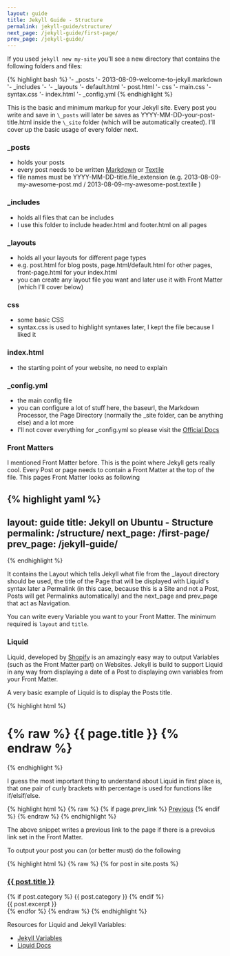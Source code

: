 ```yaml
---
layout: guide
title: Jekyll Guide - Structure
permalink: jekyll-guide/structure/
next_page: /jekyll-guide/first-page/
prev_page: /jekyll-guide/
---
```


If you used `jekyll new my-site` you'll see a new directory that contains the following folders and files:

{% highlight bash %}
'- \_posts
	'- 2013-08-09-welcome-to-jekyll.markdown 
'- \_includes
	'-
'- \_layouts
	'- default.html
	'- post.html
'- css
	'- main.css
	'- syntax.css
'- index.html
'- \_config.yml 
{% endhighlight %}

This is the basic and minimum markup for your Jekyll site. Every post you write and save in `\_posts` will later be saves as YYYY-MM-DD-your-post-title.html inside the `\_site` folder (which will be automatically created). I'll cover up the basic usage of every folder next.


### \_posts
- holds your posts
- every post needs to be written [Markdown](http://daringfireball.net/projects/markdown/) or [Textile](http://redcloth.org/textile)
- file names must be YYYY-MM-DD-title.file_extension (e.g. 2013-08-09-my-awesome-post.md / 2013-08-09-my-awesome-post.textile )


### \_includes
- holds all files that can be includes
- I use this folder to include header.html and footer.html on all pages


### \_layouts
- holds all your layouts for different page types
- e.g. post.html for blog posts, page.html/default.html for other pages, front-page.html for your index.html
- you can create any layout file you want and later use it with Front Matter (which I'll cover below)


### css
- some basic CSS
- syntax.css is used to highlight syntaxes later, I kept the file because I liked it


### index.html
- the starting point of your website, no need to explain


### \_config.yml
- the main config file
- you can configure a lot of stuff here, the baseurl, the Markdown Processor, the Page Directory (normally the \_site folder, can be anything else) and a lot more
- I'll not cover everything for \_config.yml so please visit the [Official Docs](http://jekyllrb.com/docs/configuration/)

### Front Matters

I mentioned Front Matter before. This is the point where Jekyll gets really cool. Every Post or page needs to contain a Front Matter at the top of the file. This pages Front Matter looks as following

{% highlight yaml %}
---
layout: guide
title: Jekyll on Ubuntu - Structure
permalink: /structure/
next_page: /first-page/
prev_page: /jekyll-guide/
---
{% endhighlight %}

It contains the Layout which tells Jekyll what file from the \_layout directory should be used, the title of the Page that will be displayed with Liquid's syntax later a Permalink (in this case, because this is a Site and not a Post, Posts will get Permalinks automatically) and the next_page and prev_page that act as Navigation.

You can write every Variable you want to your Front Matter. The minimum required is `layout` and `title`.

### Liquid

Liquid, developed by [Shopify](http://wiki.shopify.com/Liquid) is an amazingly easy way to output Variables (such as the Front Matter part) on Websites. Jekyll is build to support Liquid in any way from displaying a date of a Post to displaying own variables from your Front Matter.

A very basic example of Liquid is to display the Posts title.

{% highlight html %}
<h1> {% raw %} {{ page.title }} {% endraw %} </h1>
{% endhighlight %}

I guess the most important thing to understand about Liquid in first place is, that one pair of curly brackets with percentage is used for functions like if/elsif/else. 

{% highlight html %}
{% raw %} {% if page.prev_link %} <a href="{ { page.prev_link } }">Previous</a> {% endif %} {% endraw %}
{% endhighlight %}

The above snippet writes a previous link to the page if there is a prevoius link set in the Front Matter.

To output your post you can (or better must) do the following

{% highlight html %}
{% raw %}
{% for post in site.posts %}
<article class="single-post">
    <h3><a href="{{post.url}}">{{ post.title }}</a></h3>
    {% if post.category %} 
        <span class="single-post__category">{{ post.category }}</span>
   {% endif %}
   <section class="post__body">
		{{ post.excerpt }}
    </section>
</article>
{% endfor %}
{% endraw %}
{% endhighlight %}

Resources for Liquid and Jekyll Variables:   
- [Jekyll Variables](http://jekyllrb.com/docs/variables/)
- [Liquid Docs](http://wiki.shopify.com/Liquid)

